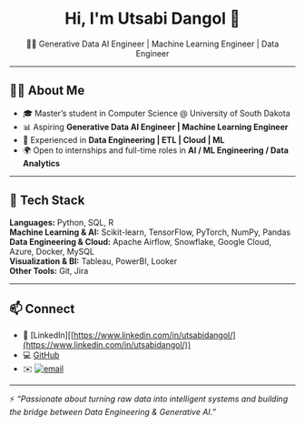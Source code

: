 <h1 align="center">Hi, I'm Utsabi Dangol 👋</h1>
<p align="center">👩‍💻 Generative Data AI Engineer | Machine Learning Engineer | Data Engineer 

---

## 👩‍💻 About Me

- 🎓 Master’s student in Computer Science @ University of South Dakota 
- 📊 Aspiring **Generative Data AI Engineer | Machine Learning Engineer** 
- 🚀 Experienced in **Data Engineering | ETL | Cloud | ML** 
- 🌍 Open to internships and full-time roles in **AI / ML Engineering / Data Analytics**
  
--- 

## 🔧 Tech Stack  

**Languages:** Python, SQL, R  
**Machine Learning & AI:** Scikit-learn, TensorFlow, PyTorch, NumPy, Pandas  
**Data Engineering & Cloud:** Apache Airflow, Snowflake, Google Cloud, Azure, Docker, MySQL  
**Visualization & BI:** Tableau, PowerBI, Looker  
**Other Tools:** Git, Jira  

---

## 📫 Connect

- 💼 [LinkedIn][[https://www.linkedin.com/in/utsabidangol/](https://www.linkedin.com/in/utsabidangol/))
- 💻 [GitHub](https://github.com/utsabi)
- ✉️ [![email](https://img.shields.io/badge/Email-D14836?logo=gmail&logoColor=white)](mailto:utsabidangol123@gmail.com) 


---

⚡ *“Passionate about turning raw data into intelligent systems and building the bridge between Data Engineering & Generative AI.”*  
